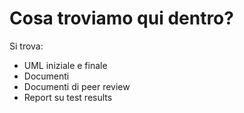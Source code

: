 # Cosa troviamo qui dentro?
Si trova:
- UML iniziale e finale
- Documenti
- Documenti di peer review
- Report su test results
